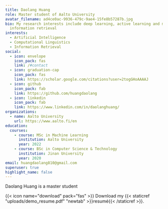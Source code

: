 ```yaml
---
title: Daolang Huang
role: Master student of Aalto University
avatar_filename: ad4ce0ac-9936-479c-9ae4-15fe8b57287b.jpg
bio: My research interests include deep learning, active learning and music
  information retrieval
interests:
  - Artificial Intelligence
  - Computational Linguistics
  - Information Retrieval
social:
  - icon: envelope
    icon_pack: fas
    link: /#contact
  - icon: graduation-cap
    icon_pack: fas
    link: https://scholar.google.com/citations?user=2togGHoAAAAJ
  - icon: github
    icon_pack: fab
    link: https://github.com/huangdaolang
  - icon: linkedin
    icon_pack: fab
    link: https://www.linkedin.com/in/daolanghuang/
organizations:
  - name: Aalto University
    url: https://www.aalto.fi/en
education:
  courses:
    - course: MSc in Machine Learning
      institution: Aalto University
      year: 2022
    - course: BSc in Computer Science & Technology
      institution: Jinan University
      year: 2020
email: huangdaolang810@gmail.com
superuser: true
highlight_name: false
---
```

Daolang Huang is a master student

{{< icon name="download" pack="fas" >}} Download my {{< staticref "uploads/demo_resume.pdf" "newtab" >}}resumé{{< /staticref >}}.